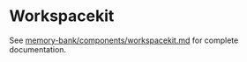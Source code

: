 # Workspacekit

See [memory-bank/components/workspacekit.md](../../memory-bank/components/workspacekit.md) for complete documentation.
